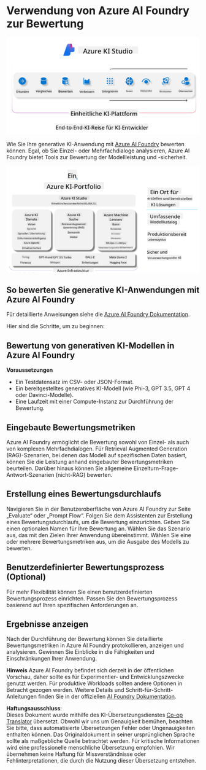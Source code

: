 <!--
CO_OP_TRANSLATOR_METADATA:
{
  "original_hash": "7b4235159486df4000e16b7b46ddfec3",
  "translation_date": "2025-03-27T08:50:40+00:00",
  "source_file": "md\\01.Introduction\\05\\AIFoundry.md",
  "language_code": "de"
}
-->
# **Verwendung von Azure AI Foundry zur Bewertung**

![aistudo](../../../../../translated_images/AIFoundry.61da8c74bccc0241ce9a4cb53a170912245871de9235043afcb796ccbc076fdc.de.png)

Wie Sie Ihre generative KI-Anwendung mit [Azure AI Foundry](https://ai.azure.com?WT.mc_id=aiml-138114-kinfeylo) bewerten können. Egal, ob Sie Einzel- oder Mehrfachdialoge analysieren, Azure AI Foundry bietet Tools zur Bewertung der Modellleistung und -sicherheit.

![aistudo](../../../../../translated_images/AIPortfolio.5aaa2b25e9157624a4542fe041d66a96a1c1ec6007e4e5aadd926c6ec8ce18b3.de.png)

## So bewerten Sie generative KI-Anwendungen mit Azure AI Foundry
Für detaillierte Anweisungen siehe die [Azure AI Foundry Dokumentation](https://learn.microsoft.com/azure/ai-studio/how-to/evaluate-generative-ai-app?WT.mc_id=aiml-138114-kinfeylo).

Hier sind die Schritte, um zu beginnen:

## Bewertung von generativen KI-Modellen in Azure AI Foundry

**Voraussetzungen**

- Ein Testdatensatz im CSV- oder JSON-Format.
- Ein bereitgestelltes generatives KI-Modell (wie Phi-3, GPT 3.5, GPT 4 oder Davinci-Modelle).
- Eine Laufzeit mit einer Compute-Instanz zur Durchführung der Bewertung.

## Eingebaute Bewertungsmetriken

Azure AI Foundry ermöglicht die Bewertung sowohl von Einzel- als auch von komplexen Mehrfachdialogen.
Für Retrieval Augmented Generation (RAG)-Szenarien, bei denen das Modell auf spezifischen Daten basiert, können Sie die Leistung anhand eingebauter Bewertungsmetriken beurteilen.
Darüber hinaus können Sie allgemeine Einzelturn-Frage-Antwort-Szenarien (nicht-RAG) bewerten.

## Erstellung eines Bewertungsdurchlaufs

Navigieren Sie in der Benutzeroberfläche von Azure AI Foundry zur Seite „Evaluate“ oder „Prompt Flow“.
Folgen Sie dem Assistenten zur Erstellung eines Bewertungsdurchlaufs, um die Bewertung einzurichten. Geben Sie einen optionalen Namen für Ihre Bewertung an.
Wählen Sie das Szenario aus, das mit den Zielen Ihrer Anwendung übereinstimmt.
Wählen Sie eine oder mehrere Bewertungsmetriken aus, um die Ausgabe des Modells zu bewerten.

## Benutzerdefinierter Bewertungsprozess (Optional)

Für mehr Flexibilität können Sie einen benutzerdefinierten Bewertungsprozess einrichten. Passen Sie den Bewertungsprozess basierend auf Ihren spezifischen Anforderungen an.

## Ergebnisse anzeigen

Nach der Durchführung der Bewertung können Sie detaillierte Bewertungsmetriken in Azure AI Foundry protokollieren, anzeigen und analysieren. Gewinnen Sie Einblicke in die Fähigkeiten und Einschränkungen Ihrer Anwendung.

**Hinweis** Azure AI Foundry befindet sich derzeit in der öffentlichen Vorschau, daher sollte es für Experimentier- und Entwicklungszwecke genutzt werden. Für produktive Workloads sollten andere Optionen in Betracht gezogen werden. Weitere Details und Schritt-für-Schritt-Anleitungen finden Sie in der offiziellen [AI Foundry Dokumentation](https://learn.microsoft.com/azure/ai-studio/?WT.mc_id=aiml-138114-kinfeylo).

**Haftungsausschluss**:  
Dieses Dokument wurde mithilfe des KI-Übersetzungsdienstes [Co-op Translator](https://github.com/Azure/co-op-translator) übersetzt. Obwohl wir uns um Genauigkeit bemühen, beachten Sie bitte, dass automatisierte Übersetzungen Fehler oder Ungenauigkeiten enthalten können. Das Originaldokument in seiner ursprünglichen Sprache sollte als maßgebliche Quelle betrachtet werden. Für kritische Informationen wird eine professionelle menschliche Übersetzung empfohlen. Wir übernehmen keine Haftung für Missverständnisse oder Fehlinterpretationen, die durch die Nutzung dieser Übersetzung entstehen.